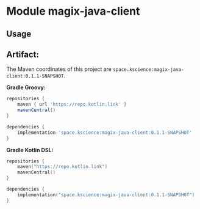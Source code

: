 # Module magix-java-client



## Usage

## Artifact:

The Maven coordinates of this project are `space.kscience:magix-java-client:0.1.1-SNAPSHOT`.

**Gradle Groovy:**
```groovy
repositories {
    maven { url 'https://repo.kotlin.link' }
    mavenCentral()
}

dependencies {
    implementation 'space.kscience:magix-java-client:0.1.1-SNAPSHOT'
}
```
**Gradle Kotlin DSL:**
```kotlin
repositories {
    maven("https://repo.kotlin.link")
    mavenCentral()
}

dependencies {
    implementation("space.kscience:magix-java-client:0.1.1-SNAPSHOT")
}
```
